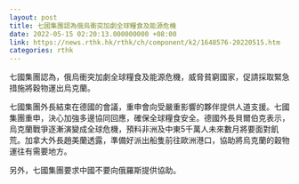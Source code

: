 ```yaml
---
layout: post
title: 七國集團認為俄烏衝突加劇全球糧食及能源危機
date: 2022-05-15 02:20:13.000000000 +08:00
link: https://news.rthk.hk/rthk/ch/component/k2/1648576-20220515.htm
categories: rthk
---
```


七國集團認為，俄烏衝突加劇全球糧食及能源危機，威脅貧窮國家，促請採取緊急措施將穀物運出烏克蘭。

七國集團外長結束在德國的會議，重申會向受嚴重影響的夥伴提供人道支援。七國集團重申，決心加強多邊協同回應，確保全球糧食安全。德國外長貝爾伯克表示，烏克蘭戰爭逐漸演變成全球危機，預料非洲及中東5千萬人未來數月將要面對飢荒。加拿大外長趙美蘭透露，準備好派出船隻前往歐洲港口，協助將烏克蘭的穀物運往有需要地方。

另外，七國集團要求中國不要向俄羅斯提供協助。
